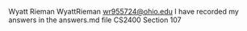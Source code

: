 Wyatt Rieman
WyattRieman
wr955724@ohio.edu
I have recorded my answers in the answers.md file
CS2400 Section 107
